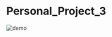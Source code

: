 # Personal_Project_3
![demo](https://github.com/user-attachments/assets/ef03fc8f-c178-4e92-bd1e-591fce50ad31)
